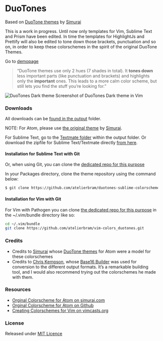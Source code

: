 # DuoTones
Based on [DuoTone themes](http://simurai.com/projects/2016/01/01/duotone-themes/) by [Simurai](http://simurai.com/)

This is a work in progress. Until now only templates for Vim, Sublime Text and Prism have been edited.
In time the templates for HighlightJs and Prettify will also be edited to tone down those brackets, punctuation and so on, in order to keep these colorschemes in the spirit of the original DuoTone Themes.

Go to [demopage](http://atelierbram.github.io/syntax-highlighting/duotones)

> “DuoTone themes use only 2 hues (7 shades in total). It **tones down** less important parts (like punctuation and brackets) and highlights only the **important** ones. This leads to a more calm color scheme, but still lets you find the stuff you’re looking for.”

![DuoTones Dark theme](http://atelierbram.github.io/syntax-highlighting/assets/img/duotones-dark_vim_960x640.png "DuoTones Dark theme")
Screenshot of DuoTones Dark theme in Vim

### Downloads
All downloads can be [found in the output](https://github.com/atelierbram/syntax-highlighting/tree/master/duotones/output/) folder.

NOTE: For Atom, please use [the original theme](https://atom.io/themes/search?utf8=%E2%9C%93&q=keyword:duotone) by [Simurai](https://atom.io/users/simurai).

For Sublime Text, go to the [Textmate folder](https://github.com/atelierbram/syntax-highlighting/tree/master/duotones/output/textmate) within the output folder. Or download the zipfile for Sublime Text/Textmate directly [from here](http://atelierbram.github.com/syntax-highlighting/duotones/output/textmate/textmate.zip).

#### Installation for Sublime Text with Git
Or, when using Git, you can clone the [dedicated repo for this purpose](https://github.com/atelierbram/duotones-sublime-colorschemes)

In your Packages  directory, clone the theme repository using the command below:

```bash
$ git clone https://github.com/atelierbram/duotones-sublime-colorschemes.git
```

#### Installation for Vim with Git
For Vim with Pathogen you can clone [the dedicated repo for this purpose](https://github.com/atelierbram/vim-colors_duotones) in the ~/.vim/bundle directory like so:

```bash
cd ~/.vim/bundle
git clone https://github.com/atelierbram/vim-colors_duotones.git
```

### Credits
- Credits to [Simurai](http://simurai.com/) whose [DuoTone themes](http://simurai.com/projects/2016/01/01/duotone-themes) for Atom were a model for these colorschemes
- Credits to [Chris Kempson](http://chriskempson.com/), whose [Base16 Builder](https://github.com/chriskempson/base16-builder) was used for conversion to the different output formats. It’s a remarkable building tool, and I would also recommend trying out the colorschemes he made with them.

### Resources
- [Orginal Colorscheme for Atom on simurai.com](http://simurai.com/projects/2016/01/01/duotone-themes/)
- [Orginal Colorscheme for Atom on Github](https://github.com/simurai/duotone-dark-syntax/blob/master/styles/colors.less)
- [Creating Colorschemes for Vim on vimcasts.org](http://vimcasts.org/episodes/creating-colorschemes-for-vim/)

### License
Released under [MIT Licence](http://atelierbram.mit-license.org)

[Pathogen]: https://github.com/tpope/vim-pathogen
